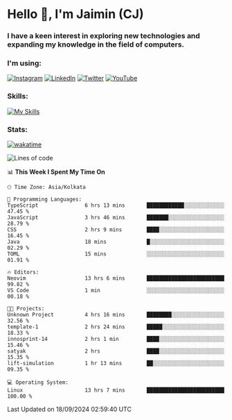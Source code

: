 <h1>Hello 👋, I'm Jaimin (CJ)</h1>
<h3>I have a keen interest in exploring new technologies and expanding my knowledge in the field of computers.</h3>

<h3 align="left"> I'm using: </h3>

[![Instagram](https://img.shields.io/badge/Instagram-%23E4405F.svg?style=for-the-badge&logo=Instagram&logoColor=white)](https://instagram.com/jaimin_chovatia) [![LinkedIn](https://img.shields.io/badge/linkedin-%230077B5.svg?style=for-the-badge&logo=linkedin&logoColor=white)](https://www.linkedin.com/in/jaimin-chovatia-691b8b29a) [![Twitter](https://img.shields.io/badge/Twitter-%231DA1F2.svg?style=for-the-badge&logo=Twitter&logoColor=white)](https://twitter.com/jaimin_chovatia) [![YouTube](https://img.shields.io/badge/YouTube-%23FF0000.svg?style=for-the-badge&logo=YouTube&logoColor=white)](https://youtube.com/@cjcreations5172) 

**<h3 align="left">Skills:</h3>**

[![My Skills](https://skillicons.dev/icons?i=ts,js,java,py,react,nextjs,nodejs,postgres,mongodb,git)](https://skillicons.dev)

<!---
 **<h3 align="left">🏆 Achievements:</h3>**
 [![An image of @jaimin25's Holopin badges, which is a link to view their full Holopin profile](https://holopin.me/jaimin25)](https://holopin.io/@jaimin25)
-->

**<h3 align="left">Stats:</h3>**

[![wakatime](https://wakatime.com/badge/user/b2a7cf30-099b-4a62-be11-c3b7dc700323.svg)](https://wakatime.com/@b2a7cf30-099b-4a62-be11-c3b7dc700323)

<!--START_SECTION:waka-->
![Lines of code](https://img.shields.io/badge/From%20Hello%20World%20I%27ve%20Written-987.5%20thousand%20lines%20of%20code-blue)

📊 **This Week I Spent My Time On** 

```text
🕑︎ Time Zone: Asia/Kolkata

💬 Programming Languages: 
TypeScript               6 hrs 13 mins       ████████████░░░░░░░░░░░░░   47.45 % 
JavaScript               3 hrs 46 mins       ███████░░░░░░░░░░░░░░░░░░   28.79 % 
CSS                      2 hrs 9 mins        ████░░░░░░░░░░░░░░░░░░░░░   16.45 % 
Java                     18 mins             █░░░░░░░░░░░░░░░░░░░░░░░░   02.29 % 
TOML                     15 mins             ░░░░░░░░░░░░░░░░░░░░░░░░░   01.91 % 

🔥 Editors: 
Neovim                   13 hrs 6 mins       █████████████████████████   99.82 % 
VS Code                  1 min               ░░░░░░░░░░░░░░░░░░░░░░░░░   00.18 % 

🐱‍💻 Projects: 
Unknown Project          4 hrs 16 mins       ████████░░░░░░░░░░░░░░░░░   32.56 % 
template-1               2 hrs 24 mins       █████░░░░░░░░░░░░░░░░░░░░   18.33 % 
innosprint-14            2 hrs 1 min         ████░░░░░░░░░░░░░░░░░░░░░   15.46 % 
satyak                   2 hrs               ████░░░░░░░░░░░░░░░░░░░░░   15.35 % 
lift-simulation          1 hr 13 mins        ██░░░░░░░░░░░░░░░░░░░░░░░   09.35 % 

💻 Operating System: 
Linux                    13 hrs 7 mins       █████████████████████████   100.00 % 
```


 Last Updated on 18/09/2024 02:59:40 UTC
<!--END_SECTION:waka-->
